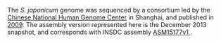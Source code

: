 [//]: # (Created by ./bin/manage_files.pl from ./species/Schistosoma_japonicum/PRJEA34885/Schistosoma_japonicum_PRJEA34885.assembly.html on Thu Jun 11 13:45:38 2020)
The _S. japonicum_ genome was sequenced by a consortium led by the [Chinese National Human Genome Center](http://chgc.sh.cn/en/) in Shanghai, and published in [2009](http://europepmc.org/abstract/MED/19606140). The assembly version represented here is the December 2013 snapshot, and corresponds with INSDC assembly [ ASM15177v1 ](http://www.ncbi.nlm.nih.gov/assembly/GCA_000151775.1).
